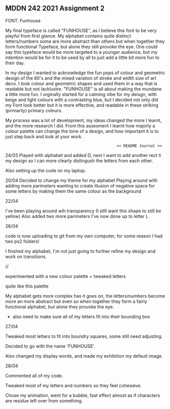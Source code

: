 ## MDDN 242 2021 Assignment 2

FONT: Funhouse

My final typeface is called "FUNHOUSE", as I believe this font to be very playful from first glance.
My alphabet contains quite distinct letters/numbers some are more abstract than others but when together they form functional Typeface, but alone they still provoke the eye. One could say this typeface would be more targeted to a younger audience, but my intention would be for it to be used by all to just add a little bit more fun to their day.

 In my design I wanted to acknowledge the fun pops of colour and geometric design of the 80's and the mixed varation of stroke and width size of art deco. I took colour and geometric shapes and used them in a way that is readable but not lacklustre. "FUNHOUSE" is all about making the mundane a little more fun.
 I orginally started for a calming vibe for my deisgn, with beige and light colours with a contrasting blue, but I decided not only did my Font look better but it is more effective, and readable in these striking (primarily) primary colours.

 My process was a lot of development, my ideas changed the more I learnt, and the more research I did.
 From this assesment I learnt how majorly a colour palette can change the tone of a design, and how important it is to just step back and look at your work.
 
                                                     << README Journal >>
 
24/03
Played with alphabet and added D, next I want to add another rect ti my design so I can more clearly distingush the letters from each other.

Also setting up the code on my laptop.

20/04
Decided to change my theme for my alphabet
Playing around with adding more parimeters
wanting to create illusion of negative space for some letters by making them the same colour as the background


22/04

I've been playing around wih transparency (I stlll want this shape to still be yellow)
Also added two more parimeters
I've now done up to letter L

26/04 

code is now uploading to git from my own computer, for some reason I had two ps2 folders!

I finshed my alphabet, I'm not just going to further refine my design and work on transitions.

//

experimented with a new colour palette + tweaked letters

quite like this palette

My alphabet gets more complex has it goes on, the letters/numbers become more an more abstract but even so when together they form a fairly functional alphabet, but alone they provoke the eye.

 - also need to make sure all of my letters fit into their bounding box

 27/04

 Tweaked most letters to fit into boundry squares, some still need adjusting.

 Decided to go with the name 'FUNHOUSE'.

 Also changed my display words, and made my exhibition my default image.

 28/04

 Commented all of my code.

 Tweaked most of my letters and numbers so they feel cohesieve. 

 Chose my animation, went for a bubble, fast effect almost as if characters are residue left over from something.